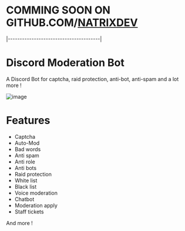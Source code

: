 # COMMING SOON ON GITHUB.COM/[NATRIXDEV](https://github.com/natrixdev)

|---------------------------------------|


# Discord Moderation Bot 
A Discord Bot for captcha, raid protection, anti-bot, anti-spam and a lot more ! 

![image](https://user-images.githubusercontent.com/88579983/210184292-ea7a5079-1b8d-4cee-8e75-8541caf99a2d.png)


# Features
- Captcha 
- Auto-Mod
- Bad words
- Anti spam
- Anti role 
- Anti bots
- Raid protection
- White list 
- Black list 
- Voice moderation 
- Chatbot 
- Moderation apply 
- Staff tickets

And more ! 
